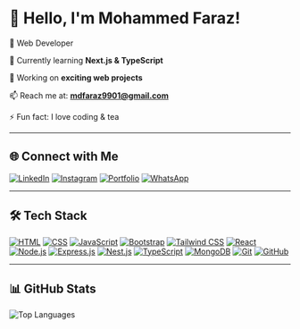 # 👋 Hello, I'm Mohammed Faraz!
🚀 Web Developer  

🌱 Currently learning **Next.js & TypeScript**  

🔭 Working on **exciting web projects**  

📫 Reach me at:  **mdfaraz9901@gmail.com**

⚡ Fun fact: I love coding & tea  

---

## 🌐 Connect with Me  

[![LinkedIn](https://img.shields.io/badge/LinkedIn-0077B5?style=for-the-badge&logo=linkedin&logoColor=white)](https://www.linkedin.com/in/mohammed-faraz-864774251/) [![Instagram](https://img.shields.io/badge/Instagram-E4405F?style=for-the-badge&logo=instagram&logoColor=white)](https://www.instagram.com/md_faraz991?igsh=cXdocHZldjJpeGJ1) [![Portfolio](https://img.shields.io/badge/Portfolio-FF5722?style=for-the-badge&logo=google-chrome&logoColor=white)](https://mohammed-faraz-9azu.vercel.app/) [![WhatsApp](https://img.shields.io/badge/WhatsApp-25D366?style=for-the-badge&logo=whatsapp&logoColor=white)](https://wa.me/919533232256)  



---


## 🛠️ Tech Stack  

[![HTML](https://img.shields.io/badge/HTML5-E34F26?style=for-the-badge&logo=html5&logoColor=white)]() [![CSS](https://img.shields.io/badge/CSS3-1572B6?style=for-the-badge&logo=css3&logoColor=white)]() [![JavaScript](https://img.shields.io/badge/JavaScript-F7DF1E?style=for-the-badge&logo=javascript&logoColor=black)]() [![Bootstrap](https://img.shields.io/badge/Bootstrap-7952B3?style=for-the-badge&logo=bootstrap&logoColor=white)]() [![Tailwind CSS](https://img.shields.io/badge/Tailwind_CSS-38B2AC?style=for-the-badge&logo=tailwind-css&logoColor=white)]() [![React](https://img.shields.io/badge/React-61DAFB?style=for-the-badge&logo=react&logoColor=black)]() [![Node.js](https://img.shields.io/badge/Node.js-339933?style=for-the-badge&logo=node.js&logoColor=white)]() [![Express.js](https://img.shields.io/badge/Express.js-000000?style=for-the-badge&logo=express&logoColor=white)]() [![Nest.js](https://img.shields.io/badge/Nest.js-E0234E?style=for-the-badge&logo=nestjs&logoColor=white)]() [![TypeScript](https://img.shields.io/badge/TypeScript-3178C6?style=for-the-badge&logo=typescript&logoColor=white)]() [![MongoDB](https://img.shields.io/badge/MongoDB-47A248?style=for-the-badge&logo=mongodb&logoColor=white)]() [![Git](https://img.shields.io/badge/Git-F05032?style=for-the-badge&logo=git&logoColor=white)]() [![GitHub](https://img.shields.io/badge/GitHub-181717?style=for-the-badge&logo=github&logoColor=white)]()


---

## 📊 GitHub Stats
![Top Languages](https://github-readme-stats.vercel.app/api/top-langs/?username=faraz9901)




